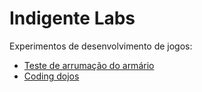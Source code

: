 # Indigente Labs

Experimentos de desenvolvimento de jogos:

- [Teste de arrumação do armário](taa-adulto)
- [Coding dojos](dojos)

